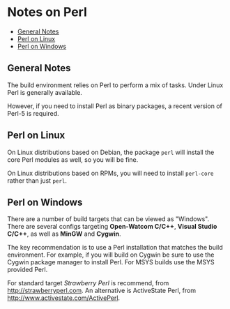Notes on Perl
=============

 - [General Notes](#general-notes)
 - [Perl on Linux](#perl-on-linux) 
 - [Perl on Windows](#perl-on-windows)

General Notes
-------------

The build environment relies on Perl to perform a mix of tasks. Under Linux Perl is generally available.

However, if you need to install Perl as binary packages, a recent version of Perl-5 is required.

Perl on Linux
-------------

On Linux distributions based on Debian, the package `perl` will install the core Perl modules as well, so you will be fine.

On Linux distributions based on RPMs, you will need to install `perl-core` rather than just `perl`.

Perl on Windows
---------------

There are a number of build targets that can be viewed as "Windows". There are several configs targeting __Open-Watcom C/C++__, __Visual Studio C/C++__, as well as __MinGW__ and __Cygwin__.

The key recommendation is to use a Perl installation that matches the build environment. For example, if you will build on Cygwin be sure to use the Cygwin package manager to install Perl. For MSYS builds use the MSYS provided Perl. 

For standard target _Strawberry Perl_ is recommend, from <http://strawberryperl.com>. An alternative is ActiveState Perl, from <http://www.activestate.com/ActivePerl>.
